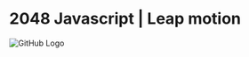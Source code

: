 # 2048 Javascript | Leap motion

![GitHub Logo](https://i.gyazo.com/1bfc9fb06ba1f5e351533e120b9222e4.png)
